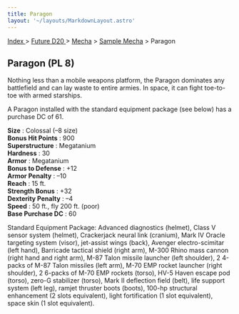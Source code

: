 ```yaml
---
title: Paragon
layout: '~/layouts/MarkdownLayout.astro'
---
```


[ Index ](/) > [ Future D20 ](/future.d20.srd) > [Mecha](/future.d20.srd/mecha) > [Sample Mecha](/future.d20.srd/mecha/sample) > Paragon

## Paragon (PL 8)

Nothing less than a mobile weapons platform, the Paragon dominates any
battlefield and can lay waste to entire armies. In space, it can fight toe-to-
toe with armed starships.

A Paragon installed with the standard equipment package (see below) has a
purchase DC of 61.

**Size** : Colossal (–8 size)  
**Bonus Hit Points** : 900  
**Superstructure** : Megatanium  
**Hardness** : 30  
**Armor** : Megatanium  
**Bonus to Defense** : +12  
**Armor Penalty** : –10  
**Reach** : 15 ft.  
**Strength Bonus** : +32  
**Dexterity Penalty** : –4  
**Speed** : 50 ft., fly 200 ft. (poor)  
**Base Purchase DC** : 60

Standard Equipment Package: Advanced diagnostics (helmet), Class V sensor
system (helmet), Crackerjack neural link (cranium), Mark IV Oracle targeting
system (visor), jet-assist wings (back), Avenger electro-scimitar (left hand),
Barricade tactical shield (right arm), M-300 Rhino mass cannon (right hand and
right arm), M-87 Talon missile launcher (left shoulder), 2 4-packs of M-87
Talon missiles (left arm), M-70 EMP rocket launcher (right shoulder), 2
6-packs of M-70 EMP rockets (torso), HV-5 Haven escape pod (torso), zero-G
stabilizer (torso), Mark II deflection field (belt), life support system (left
leg), ramjet thruster boots (boots), 100-hp structural enhancement (2 slots
equivalent), light fortification (1 slot equivalent), space skin (1 slot
equivalent).

